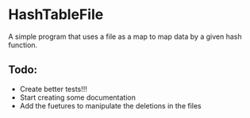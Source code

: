 # HashTableFile
A simple program that uses a file as a map to map data by a given hash function.
## Todo:
- Create better tests!!!
- Start creating some documentation
- Add the fuetures to manipulate the deletions in the files
